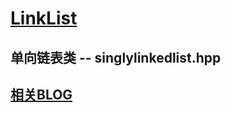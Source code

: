 ﻿# [LinkList](https://github.com/whlook/LinkList) </br>
## 单向链表类 -- singlylinkedlist.hpp</br>
## [相关BLOG](https://cnblogs.com/whlook//p/6551474.html)
